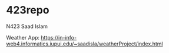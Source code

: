 # 423repo
 N423 Saad Islam

Weather App: https://in-info-web4.informatics.iupui.edu/~saadisla/weatherProject/index.html
